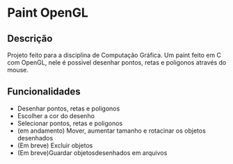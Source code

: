 # Paint OpenGL
## Descrição
Projeto feito para a disciplina de Computação Gráfica. Um paint feito em C com OpenGL, nele é possivel desenhar pontos, retas e poligonos através do mouse.
## Funcionalidades
- Desenhar pontos, retas e poligonos
- Escolher a cor do desenho
- Selecionar pontos, retas e poligonos
- (em andamento) Mover, aumentar tamanho e rotacinar os objetos desenhados
- (Em breve) Excluir objetos
- (Em breve)Guardar objetosdesenhados em arquivos
